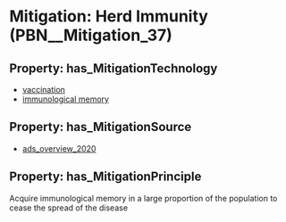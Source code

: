 # Mitigation: __Herd Immunity__ (PBN__Mitigation_37)

## Property: has_MitigationTechnology

* [vaccination](../Technology/PBN__Technology_2915)
* [immunological memory](../Technology/PBN__Technology_2916)

## Property: has_MitigationSource

* [ads_overview_2020](../Article/PBN__Article_86)

## Property: has_MitigationPrinciple

Acquire immunological memory in a large proportion of the population to cease the spread of the disease


